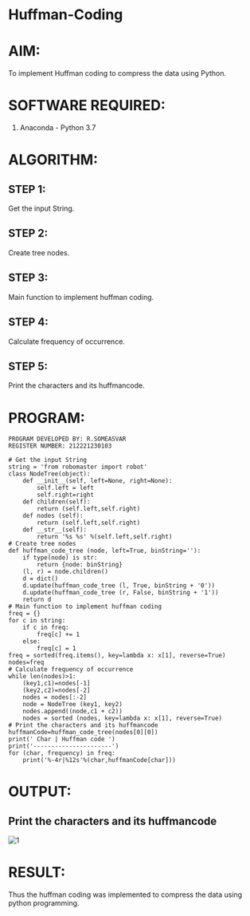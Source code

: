 # Huffman-Coding
# AIM:
To implement Huffman coding to compress the data using Python.

# SOFTWARE REQUIRED:
1. Anaconda - Python 3.7

# ALGORITHM:
## STEP 1:
Get the input String.
## STEP 2:
Create tree nodes.
## STEP 3:
Main function to implement huffman coding.
## STEP 4:
Calculate frequency of occurrence.
## STEP 5:
Print the characters and its huffmancode.

# PROGRAM:
```
PROGRAM DEVELOPED BY: R.SOMEASVAR
REGISTER NUMBER: 212221230103
```
```
# Get the input String
string = 'from robomaster import robot'
class NodeTree(object):
    def __init__(self, left=None, right=None): 
        self.left = left
        self.right=right
    def children(self):
        return (self.left,self.right)
    def nodes (self):
        return (self.left,self.right)
    def __str__(self):
        return '%s %s' %(self.left,self.right)
# Create tree nodes
def huffman_code_tree (node, left=True, binString=''):
    if type(node) is str:
        return {node: binString}
    (l, r) = node.children()
    d = dict()
    d.update(huffman_code_tree (l, True, binString + '0'))
    d.update(huffman_code_tree (r, False, binString + '1'))
    return d
# Main function to implement huffman coding
freq = {}
for c in string:
    if c in freq:
        freq[c] += 1
    else:
        freq[c] = 1
freq = sorted(freq.items(), key=lambda x: x[1], reverse=True)
nodes=freq
# Calculate frequency of occurrence
while len(nodes)>1:
    (key1,c1)=nodes[-1]
    (key2,c2)=nodes[-2]
    nodes = nodes[:-2]
    node = NodeTree (key1, key2)
    nodes.append((node,c1 + c2))
    nodes = sorted (nodes, key=lambda x: x[1], reverse=True)
# Print the characters and its huffmancode
huffmanCode=huffman_code_tree(nodes[0][0])
print(' Char | Huffman code ') 
print('----------------------')
for (char, frequency) in freq:
    print('%-4r|%12s'%(char,huffmanCode[char]))
 ```
# OUTPUT:
## Print the characters and its huffmancode
![1](https://user-images.githubusercontent.com/93434149/174420236-e6943b62-d9f6-47ae-ac6d-26946647374a.jpg)


# RESULT:
Thus the huffman coding was implemented to compress the data using python programming.
